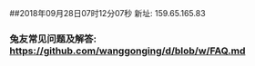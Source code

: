 ##2018年09月28日07时12分07秒 新址: 159.65.165.83
### 兔友常见问题及解答: https://github.com/wanggonging/d/blob/w/FAQ.md
